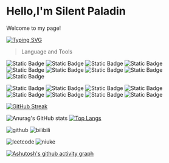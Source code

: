 # Hello,I'm Silent Paladin

Welcome to my page!

[![Typing SVG](https://readme-typing-svg.demolab.com?font=Fira+Code&weight=500&pause=1000&color=B08B31&center=true&vCenter=true&random=false&width=500&lines=%E6%B2%89%E7%9D%A1%E5%8F%A4%E5%A0%A1%E5%B2%81%E6%9C%88%E6%B7%B1%EF%BC%8C%E9%BB%98%E5%BF%B5%E4%BC%A0%E8%AF%B4%E5%AE%88%E7%9C%9F%E5%BF%83%E3%80%82;%E9%AA%91%E4%B9%98%E9%BB%91%E9%A9%AC%E5%8B%87%E5%90%91%E5%89%8D%EF%BC%8C%E5%A3%AB%E6%B0%94%E9%AB%98%E6%98%82%E6%8A%A4%E5%85%89%E6%98%8E%E3%80%82)](https://git.io/typing-svg)

> Language and Tools

![Static Badge](https://img.shields.io/badge/Python-lightblue?logo=python) ![Static Badge](https://img.shields.io/badge/C-blue?logo=c) ![Static Badge](https://img.shields.io/badge/C++-blue?logo=cplusplus) ![Static Badge](https://img.shields.io/badge/CSharp-blue?logo=csharp) ![Static Badge](https://img.shields.io/badge/rust-darkred?logo=rust) ![Static Badge](https://img.shields.io/badge/Javascript-yellow?logo=javascript) ![Static Badge](https://img.shields.io/badge/Typescript-lightblue?logo=typescript) ![Static Badge](https://img.shields.io/badge/HTML-darkred?logo=html5) ![Static Badge](https://img.shields.io/badge/CSS-blue?logo=css3)

![Static Badge](https://img.shields.io/badge/Nodejs-green?logo=nodedotjs) ![Static Badge](https://img.shields.io/badge/React-blue?logo=react) ![Static Badge](https://img.shields.io/badge/Npm-red?logo=npm) ![Static Badge](https://img.shields.io/badge/Nextjs-black?logo=nextdotjs) ![Static Badge](https://img.shields.io/badge/Anaconda-green?logo=anaconda) ![Static Badge](https://img.shields.io/badge/Qt-darkgreen?logo=qt) ![Static Badge](https://img.shields.io/badge/DotNet-purple?logo=dotnet) ![Static Badge](https://img.shields.io/badge/CMake-darkgreen?logo=cmake)

[![GitHub Streak](https://streak-stats.demolab.com/?user=SilentPaladin)](https://git.io/streak-stats)

![Anurag's GitHub stats](https://github-readme-stats.vercel.app/api?username=SilentPaladin&show_icons=true&show=reviews,discussions_started,discussions_answered,prs_merged,prs_merged_percentage) [![Top Langs](https://github-readme-stats.vercel.app/api/top-langs/?username=anuraghazra)](https://github.com/anuraghazra/github-readme-stats)

![github](https://stats.justsong.cn/api/github?username=silentpaladin) ![bilibili](https://stats.justsong.cn/api/bilibili/?id=33097417)

![leetcode](https://stats.justsong.cn/api/leetcode?username=silentpaladin&cn=true) ![niuke](https://stats.justsong.cn/api/nowcoder?id=464042024) 

[![Ashutosh's github activity graph](https://github-readme-activity-graph.vercel.app/graph?username=SilentPaladin&theme=github)](https://github.com/ashutosh00710/github-readme-activity-graph)
